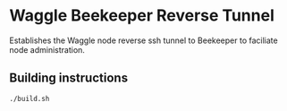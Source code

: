 # Waggle Beekeeper Reverse Tunnel
Establishes the Waggle node reverse ssh tunnel to Beekeeper to faciliate node administration.

## Building instructions
```bash
./build.sh
```
